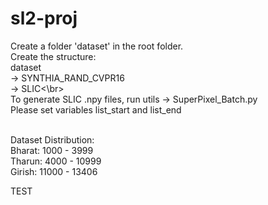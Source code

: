 # sl2-proj

Create a folder 'dataset' in the root folder.<br />
Create the structure:<br />  dataset<br />
                           -> SYNTHIA_RAND_CVPR16<br />
                                 -> SLIC<\br><br />
To generate SLIC .npy files, run utils -> SuperPixel_Batch.py<br />
Please set variables list_start and list_end<br /><br />

Dataset Distribution:<br />
Bharat: 1000 - 3999<br />
Tharun: 4000 - 10999<br />
Girish: 11000 - 13406<br />

TEST